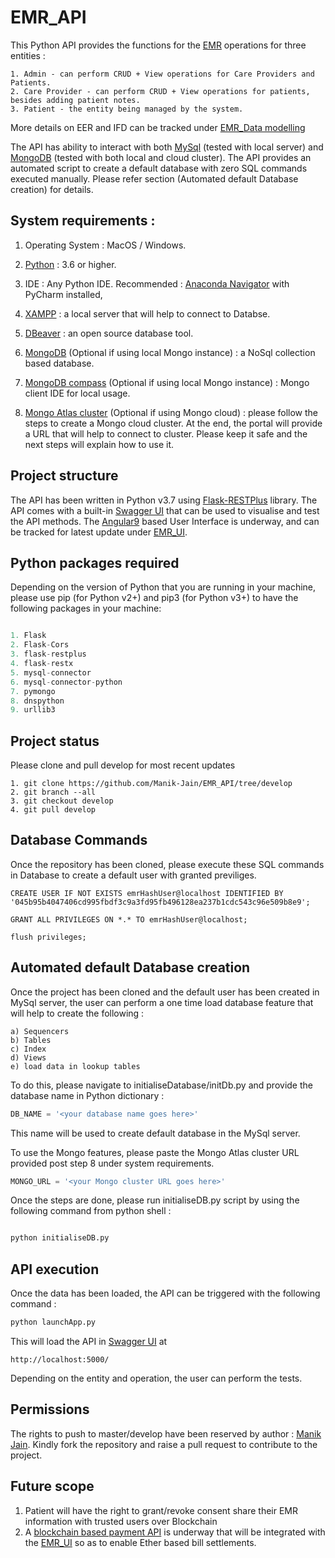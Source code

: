 # EMR_API

This Python API provides the functions for the [EMR](https://en.wikipedia.org/wiki/Electronic_health_record) operations for three entities : 

```
1. Admin - can perform CRUD + View operations for Care Providers and Patients.
2. Care Provider - can perform CRUD + View operations for patients, besides adding patient notes.
3. Patient - the entity being managed by the system. 
```

More details on EER and IFD can be tracked under [EMR_Data modelling](https://github.com/Manik-Jain/CSBC_1010_Data_Modelling)

The API has ability to interact with both [MySql](https://www.mysql.com/) (tested with local server) and [MongoDB](https://www.mongodb.com/) (tested with both local and cloud cluster).
The API provides an automated script to create a default database with zero SQL commands executed manually.
Please refer section (Automated default Database creation) for details.

## System requirements : 

1. Operating System : MacOS / Windows.
2. [Python](https://www.python.org/downloads/) : 3.6 or higher.
3. IDE : Any Python IDE. Recommended : [Anaconda Navigator](https://docs.anaconda.com/anaconda/install/) with PyCharm installed, 
          
4. [XAMPP](https://www.apachefriends.org/download.html) : a local server that will help to connect to Databse. 
          
5. [DBeaver](https://dbeaver.io/download/) : an open source database tool. 
         
6. [MongoDB](https://docs.mongodb.com/manual/tutorial/install-mongodb-on-os-x/) (Optional if using local Mongo instance)  : a NoSql collection based database. 
          
7. [MongoDB compass](https://www.mongodb.com/try/download/compass) (Optional if using local Mongo instance) : Mongo client IDE for local usage. 
8. [Mongo Atlas cluster](https://account.mongodb.com/account/loginn=%2Fv2%2F5f9a0c5e88f39e768ecf1ccd&nextHash=%23metrics%2FreplicaSet%2F5f9a0d7c94d89c1438088962%2Fexplorer%2FloginDetails%2Fusers%2Ffind ) (Optional if using Mongo cloud) : please follow the steps to create a Mongo cloud cluster. 
  At the end, the portal will provide a URL that will help to connect to cluster. Please keep it safe and the next steps will explain how to use it. 

## Project structure

The API has been written in Python v3.7 using [Flask-RESTPlus](https://github.com/python-restx/flask-restx) library.
The API comes with a built-in [Swagger UI](https://swagger.io/tools/swagger-ui/) that can be used to visualise and test the API methods.
The [Angular9](https://angular.io/) based User Interface is underway, and can be tracked for latest update under [EMR_UI](https://github.com/Manik-Jain/EMR_UI).

## Python packages required

Depending on the version of Python that you are running in your machine, please use pip (for Python v2+) and pip3 (for Python v3+) to have the following packages in your machine:

```python

1. Flask
2. Flask-Cors
3. flask-restplus
4. flask-restx
5. mysql-connector
6. mysql-connector-python
7. pymongo
8. dnspython
9. urllib3
```

## Project status

Please clone and pull develop for most recent updates

```
1. git clone https://github.com/Manik-Jain/EMR_API/tree/develop
2. git branch --all
3. git checkout develop
4. git pull develop
```

## Database Commands

Once the repository has been cloned, please execute these SQL commands in Database to create a default user with granted previliges.

```
CREATE USER IF NOT EXISTS emrHashUser@localhost IDENTIFIED BY '045b95b4047406cd995fbdf3c9a3fd95fb496128ea237b1cdc543c96e509b8e9';

GRANT ALL PRIVILEGES ON *.* TO emrHashUser@localhost;

flush privileges;
```

## Automated default Database creation

Once the project has been cloned and the default user has been created in MySql server, the user can perform a one time load database feature that will help to create the following :

```
a) Sequencers
b) Tables
c) Index
d) Views
e) load data in lookup tables
```

To do this, please navigate to initialiseDatabase/initDb.py and provide the database name in Python dictionary : 

```python
DB_NAME = '<your database name goes here>'
```
This name will be used to create default database in the MySql server.

To use the Mongo features, please paste the Mongo Atlas cluster URL provided post step 8 under system requirements.

```python
MONGO_URL = '<your Mongo cluster URL goes here>'
```

Once the steps are done, please run initialiseDB.py script by using the following command from python shell :

```python

python initialiseDB.py
```

## API execution

Once the data has been loaded, the API can be triggered with the following command : 

```python
python launchApp.py
```
This will load the API in [Swagger UI](https://swagger.io/tools/swagger-ui/) at 

```
http://localhost:5000/
```

Depending on the entity and operation, the user can perform the tests.

## Permissions
The rights to push to master/develop have been reserved by author : [Manik Jain](https://github.com/Manik-Jain).
Kindly fork the repository and raise a pull request to contribute to the project.

## Future scope

1. Patient will have the right to grant/revoke consent share their EMR information with trusted users over Blockchain
2. A [blockchain based payment API](https://github.com/Manik-Jain/eth-payment-gateway) is underway that will be integrated with the [EMR_UI](https://github.com/Manik-Jain/EMR_UI) so as to enable Ether based bill settlements.
